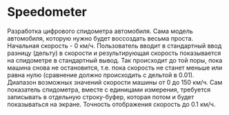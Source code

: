 # Speedometer
Разработка цифрового спидометра автомобиля.   Сама модель автомобиля, которую нужно будет воссоздать весьма проста. Начальная скорость - 0 км/ч.
 Пользователь вводит в стандартный ввод разницу (дельту) в скорости и результирующая скорость показывается 
на спидометре в стандартный вывод. Так происходит до той поры, пока машина снова не остановится, т.е. пока скорость
 не станет меньше или равна нулю (сравнение должно происходить с дельтой в 0.01). Диапазон возможных значений скорости 
машины от 0 до 150 км/ч. Сам показатель спидометра, вместе с единицами измерения, требуется записывать в отдельную строку-буфер,
 которая потом и будет показываться на экране. Точность отображения скорость до 0.1 км/ч.
